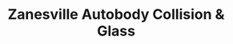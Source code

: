 ---
title: "Zanesville Autobody Collision & Glass"
url: /zanesville/zanesville-autobody-collision-and-glass/
shop: car repair
---